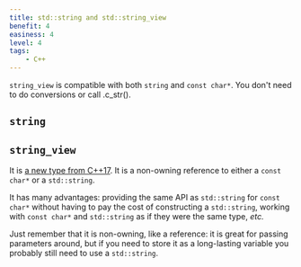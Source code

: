 ```yaml
---
title: std::string and std::string_view
benefit: 4
easiness: 4
level: 4
tags:
    - C++
---
```


```string_view``` is compatible with both ```string``` and ```const char*```. You don't need to do conversions or call .c_str().

## `string`

## `string_view`

It is [a new type from C++17](https://en.cppreference.com/w/cpp/string/basic_string_view). It is a non-owning reference to either a `const char*` or a `std::string`.

It has many advantages: providing the same API as `std::string` for `const char*` without having to pay the cost of constructing a `std::string`, working with `const char*` and `std::string` as if they were the same type, *etc.*

Just remember that it is non-owning, like a reference: it is great for passing parameters around, but if you need to store it as a long-lasting variable you probably still need to use a `std::string`.